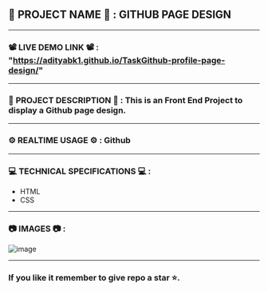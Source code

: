 ## 💼 __PROJECT__ __NAME__ 💼 __:__ __GITHUB__ __PAGE__ __DESIGN__
---------------------------------------------------------------------------------------------------------------
### 📽️ __LIVE__ __DEMO__ __LINK__ 📽️ __:__ "https://adityabk1.github.io/TaskGithub-profile-page-design/"
---------------------------------------------------------------------------------------------------------------
### 📄 __PROJECT__ DESCRIPTION 📄 __:__ This is an Front End Project to display a Github page design.
---------------------------------------------------------------------------------------------------------------
### ⚙️ __REALTIME__ USAGE ⚙️ __:__ Github
---------------------------------------------------------------------------------------------------------------
### 💻 __TECHNICAL__ SPECIFICATIONS 💻 __:__
* HTML
* CSS
---------------------------------------------------------------------------------------------------------------
### 📷 __IMAGES__ 📷 __:__
![image](https://github.com/AdityaBK1/TaskGithub-profile-page-design/assets/131005390/2855aa27-cf0f-40f9-a427-90d989f7d736)

---------------------------------------------------------------------------------------------------------------
### If you like it remember to give repo a star ⭐.
